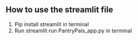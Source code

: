 ## How to use the streamlit file

1. Pip install streamlit in terminal
2. Run streamlit run PantryPals_app.py in terminal
